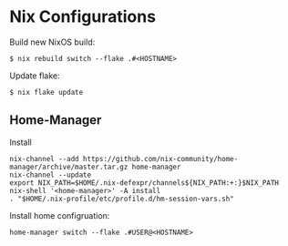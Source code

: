 # Nix Configurations

Build new NixOS build:

```
$ nix rebuild switch --flake .#<HOSTNAME>
```

Update flake:

```
$ nix flake update
```

## Home-Manager

Install
```
nix-channel --add https://github.com/nix-community/home-manager/archive/master.tar.gz home-manager
nix-channel --update
export NIX_PATH=$HOME/.nix-defexpr/channels${NIX_PATH:+:}$NIX_PATH
nix-shell '<home-manager>' -A install
. "$HOME/.nix-profile/etc/profile.d/hm-session-vars.sh"
```

Install home configruation:
```
home-manager switch --flake .#USER@<HOSTNAME>
```
